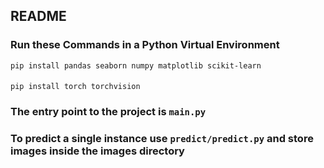## README
### Run these Commands in a Python Virtual Environment
`
pip install pandas seaborn numpy matplotlib scikit-learn
`
####
`pip install torch torchvision`

### The entry point to the project is `main.py`
### To predict a single instance use `predict/predict.py` and store images inside the images directory

